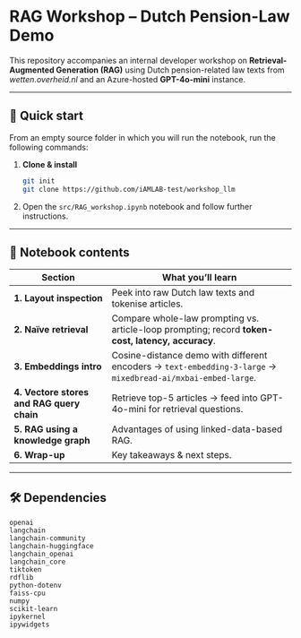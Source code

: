 # RAG Workshop – Dutch Pension-Law Demo

This repository accompanies an internal developer workshop on **Retrieval-Augmented Generation (RAG)** using Dutch pension-related law texts from _wetten.overheid.nl_ and an Azure-hosted **GPT-4o-mini** instance.

---

## 🚀 Quick start

From an empty source folder in which you will run the notebook, run the following commands:
1. **Clone & install**
   ```bash
   git init
   git clone https://github.com/iAMLAB-test/workshop_llm
   ```

2. Open the `src/RAG_workshop.ipynb` notebook and follow further instructions.

---

## 📝 Notebook contents

| Section | What you’ll learn |
|---------|-------------------|
| **1. Layout inspection** | Peek into raw Dutch law texts and tokenise articles. |
| **2. Naïve retrieval**   | Compare whole-law prompting vs. article-loop prompting; record **token-cost, latency, accuracy**. |
| **3. Embeddings intro**  | Cosine-distance demo with different encoders → `text-embedding-3-large` → `mixedbread-ai/mxbai-embed-large`. |
| **4. Vectore stores and RAG query chain**   | Retrieve top-5 articles → feed into GPT-4o-mini for retrieval questions. |
| **5. RAG using a knowledge graph**    | Advantages of using linked-data-based RAG. |
| **6. Wrap-up**           | Key takeaways & next steps. |

---

## 🛠 Dependencies

```
openai
langchain
langchain-community
langchain-huggingface
langchain_openai
langchain_core
tiktoken
rdflib
python-dotenv
faiss-cpu
numpy
scikit-learn
ipykernel
ipywidgets
```
